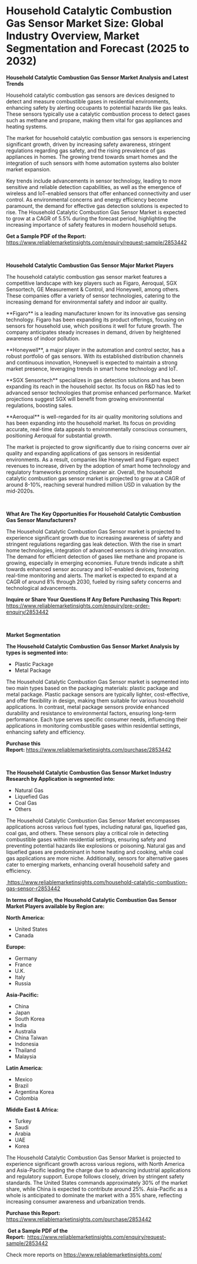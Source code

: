 <p><h1>Household Catalytic Combustion Gas Sensor Market Size: Global Industry Overview, Market Segmentation and Forecast (2025 to 2032)</h1></p><p><strong>Household Catalytic Combustion Gas Sensor Market Analysis and Latest Trends</strong></p>
<p><p>Household catalytic combustion gas sensors are devices designed to detect and measure combustible gases in residential environments, enhancing safety by alerting occupants to potential hazards like gas leaks. These sensors typically use a catalytic combustion process to detect gases such as methane and propane, making them vital for gas appliances and heating systems.</p><p>The market for household catalytic combustion gas sensors is experiencing significant growth, driven by increasing safety awareness, stringent regulations regarding gas safety, and the rising prevalence of gas appliances in homes. The growing trend towards smart homes and the integration of such sensors with home automation systems also bolster market expansion. </p><p>Key trends include advancements in sensor technology, leading to more sensitive and reliable detection capabilities, as well as the emergence of wireless and IoT-enabled sensors that offer enhanced connectivity and user control. As environmental concerns and energy efficiency become paramount, the demand for effective gas detection solutions is expected to rise. The Household Catalytic Combustion Gas Sensor Market is expected to grow at a CAGR of 5.5% during the forecast period, highlighting the increasing importance of safety features in modern household setups.</p></p>
<p><strong>Get a Sample PDF of the Report:&nbsp;</strong> <a href="https://www.reliablemarketinsights.com/enquiry/request-sample/2853442?utm_campaign=2182&utm_medium=2&utm_source=Github&utm_content=ia&utm_term=12032025&utm_id=household-catalytic-combustion-gas-sensor">https://www.reliablemarketinsights.com/enquiry/request-sample/2853442</a></p>
<p>&nbsp;</p>
<p><strong>Household Catalytic Combustion Gas Sensor Major Market Players</strong></p>
<p><p>The household catalytic combustion gas sensor market features a competitive landscape with key players such as Figaro, Aeroqual, SGX Sensortech, GE Measurement & Control, and Honeywell, among others. These companies offer a variety of sensor technologies, catering to the increasing demand for environmental safety and indoor air quality.</p><p>**Figaro** is a leading manufacturer known for its innovative gas sensing technology. Figaro has been expanding its product offerings, focusing on sensors for household use, which positions it well for future growth. The company anticipates steady increases in demand, driven by heightened awareness of indoor pollution.</p><p>**Honeywell**, a major player in the automation and control sector, has a robust portfolio of gas sensors. With its established distribution channels and continuous innovation, Honeywell is expected to maintain a strong market presence, leveraging trends in smart home technology and IoT.</p><p>**SGX Sensortech** specializes in gas detection solutions and has been expanding its reach in the household sector. Its focus on R&D has led to advanced sensor technologies that promise enhanced performance. Market projections suggest SGX will benefit from growing environmental regulations, boosting sales.</p><p>**Aeroqual** is well-regarded for its air quality monitoring solutions and has been expanding into the household market. Its focus on providing accurate, real-time data appeals to environmentally conscious consumers, positioning Aeroqual for substantial growth.</p><p>The market is projected to grow significantly due to rising concerns over air quality and expanding applications of gas sensors in residential environments. As a result, companies like Honeywell and Figaro expect revenues to increase, driven by the adoption of smart home technology and regulatory frameworks promoting cleaner air. Overall, the household catalytic combustion gas sensor market is projected to grow at a CAGR of around 8-10%, reaching several hundred million USD in valuation by the mid-2020s.</p></p>
<p>&nbsp;</p>
<p><strong>What Are The Key Opportunities For Household Catalytic Combustion Gas Sensor Manufacturers?</strong></p>
<p><p>The Household Catalytic Combustion Gas Sensor market is projected to experience significant growth due to increasing awareness of safety and stringent regulations regarding gas leak detection. With the rise in smart home technologies, integration of advanced sensors is driving innovation. The demand for efficient detection of gases like methane and propane is growing, especially in emerging economies. Future trends indicate a shift towards enhanced sensor accuracy and IoT-enabled devices, fostering real-time monitoring and alerts. The market is expected to expand at a CAGR of around 8% through 2030, fueled by rising safety concerns and technological advancements.</p></p>
<p><strong>Inquire or Share Your Questions If Any Before Purchasing This Report:</strong> <a href="https://www.reliablemarketinsights.com/enquiry/pre-order-enquiry/2853442?utm_campaign=2182&utm_medium=2&utm_source=Github&utm_content=ia&utm_term=12032025&utm_id=household-catalytic-combustion-gas-sensor">https://www.reliablemarketinsights.com/enquiry/pre-order-enquiry/2853442</a></p>
<p>&nbsp;</p>
<p><strong>Market Segmentation</strong></p>
<p><strong>The Household Catalytic Combustion Gas Sensor Market Analysis by types is segmented into:</strong></p>
<p><ul><li>Plastic Package</li><li>Metal Package</li></ul></p>
<p><p>The Household Catalytic Combustion Gas Sensor market is segmented into two main types based on the packaging materials: plastic package and metal package. Plastic package sensors are typically lighter, cost-effective, and offer flexibility in design, making them suitable for various household applications. In contrast, metal package sensors provide enhanced durability and resistance to environmental factors, ensuring long-term performance. Each type serves specific consumer needs, influencing their applications in monitoring combustible gases within residential settings, enhancing safety and efficiency.</p></p>
<p><strong>Purchase this Report:&nbsp;</strong><a href="https://www.reliablemarketinsights.com/purchase/2853442?utm_campaign=2182&utm_medium=2&utm_source=Github&utm_content=ia&utm_term=12032025&utm_id=household-catalytic-combustion-gas-sensor">https://www.reliablemarketinsights.com/purchase/2853442</a></p>
<p>&nbsp;</p>
<p><strong>The Household Catalytic Combustion Gas Sensor Market Industry Research by Application is segmented into:</strong></p>
<p><ul><li>Natural Gas</li><li>Liquefied Gas</li><li>Coal Gas</li><li>Others</li></ul></p>
<p><p>The Household Catalytic Combustion Gas Sensor Market encompasses applications across various fuel types, including natural gas, liquefied gas, coal gas, and others. These sensors play a critical role in detecting combustible gases within residential settings, ensuring safety and preventing potential hazards like explosions or poisoning. Natural gas and liquefied gases are predominant in home heating and cooking, while coal gas applications are more niche. Additionally, sensors for alternative gases cater to emerging markets, enhancing overall household safety and efficiency.</p></p>
<p><a href="https://www.reliablemarketinsights.com/household-catalytic-combustion-gas-sensor-r2853442?utm_campaign=2182&utm_medium=2&utm_source=Github&utm_content=ia&utm_term=12032025&utm_id=household-catalytic-combustion-gas-sensor">&nbsp;https://www.reliablemarketinsights.com/household-catalytic-combustion-gas-sensor-r2853442</a></p>
<p><strong>In terms of Region, the Household Catalytic Combustion Gas Sensor Market Players available by Region are:</strong></p>
<p>
    <p> <strong> North America: </strong>
        <ul>
            <li>United States</li>
            <li>Canada</li>
        </ul>
        </p> 
    <p> <strong> Europe: </strong>
        <ul>
            <li>Germany</li>
            <li>France</li>
            <li>U.K.</li>
            <li>Italy</li>
            <li>Russia</li>
        </ul>
        </p> 
    <p> <strong> Asia-Pacific: </strong>
        <ul>
            <li>China</li>
            <li>Japan</li>
            <li>South Korea</li>
            <li>India</li>
            <li>Australia</li>
            <li>China Taiwan</li>
            <li>Indonesia</li>
            <li>Thailand</li>
            <li>Malaysia</li>
        </ul>
        </p> 
    <p> <strong> Latin America: </strong>
        <ul>
            <li>Mexico</li>
            <li>Brazil</li>
            <li>Argentina Korea</li>
            <li>Colombia</li>
        </ul>
        </p> 
    <p> <strong> Middle East & Africa: </strong>
        <ul>
            <li>Turkey</li>
            <li>Saudi</li>
            <li>Arabia</li>
            <li>UAE</li>
            <li>Korea</li>
        </ul>
    </p>
    </p>
<p><p>The Household Catalytic Combustion Gas Sensor Market is projected to experience significant growth across various regions, with North America and Asia-Pacific leading the charge due to advancing industrial applications and regulatory support. Europe follows closely, driven by stringent safety standards. The United States commands approximately 30% of the market share, while China is expected to contribute around 25%. Asia-Pacific as a whole is anticipated to dominate the market with a 35% share, reflecting increasing consumer awareness and urbanization trends.</p></p>
<p><strong>Purchase this Report: </strong><a href="https://www.reliablemarketinsights.com/purchase/2853442?utm_campaign=2182&utm_medium=2&utm_source=Github&utm_content=ia&utm_term=12032025&utm_id=household-catalytic-combustion-gas-sensor">https://www.reliablemarketinsights.com/purchase/2853442</a></p>
<p>&nbsp;<strong>Get a Sample PDF of the Report:&nbsp;&nbsp;</strong><a href="https://www.reliablemarketinsights.com/enquiry/request-sample/2853442?utm_campaign=2182&utm_medium=2&utm_source=Github&utm_content=ia&utm_term=12032025&utm_id=household-catalytic-combustion-gas-sensor">https://www.reliablemarketinsights.com/enquiry/request-sample/2853442</a></p>
<p><strong></strong></p>
<p>Check more reports on <a href="https://www.reliablemarketinsights.com/?utm_campaign=2182&utm_medium=2&utm_source=Github&utm_content=ia&utm_term=12032025&utm_id=household-catalytic-combustion-gas-sensor">https://www.reliablemarketinsights.com/</a></p>